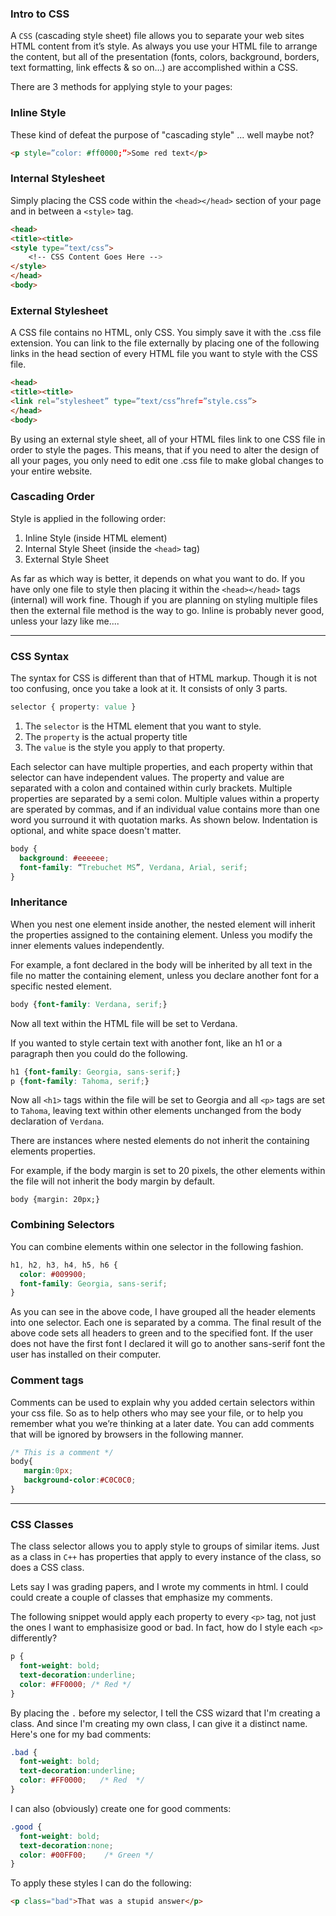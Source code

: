 ### Intro to CSS
A `CSS` (cascading style sheet) file allows you to separate your web sites HTML content from it’s style. 
As always you use your HTML file to arrange the content, but all of the presentation (fonts, colors, 
background, borders, text formatting, link effects & so on…) are accomplished within a CSS.

There are 3 methods for applying style to your pages:

### Inline Style
These kind of defeat the purpose of "cascading style" ... well maybe not?

```html
<p style=”color: #ff0000;”>Some red text</p>
```

### Internal Stylesheet
Simply placing the CSS code within the `<head></head>` section of your page and in between a `<style>` tag.

```html
<head>
<title><title>
<style type=”text/css”>
    <!-- CSS Content Goes Here -->
</style>
</head>
<body>
```

### External Stylesheet
A CSS file contains no HTML, only CSS. You simply save it with the .css file extension. You can link to the file 
externally by placing one of the following links in the head section of every HTML file you want to style with the CSS file.

```html
<head>
<title><title>
<link rel=”stylesheet” type=”text/css”href=”style.css”>
</head>
<body>
```

By using an external style sheet, all of your HTML files link to one CSS file in order to style the pages. 
This means, that if you need to alter the design of all your pages, you only need to edit one .css file to make 
global changes to your entire website.


### Cascading Order

Style is applied in the following order:

1. Inline Style (inside HTML element)
2. Internal Style Sheet (inside the `<head>` tag)
3. External Style Sheet

As far as which way is better, it depends on what you want to do. If you have only one file to style then placing it 
within the `<head></head>` tags (internal) will work fine. Though if you are planning on styling multiple files then the
external file method is the way to go. Inline is probably never good, unless your lazy like me....

-----

### CSS Syntax
The syntax for CSS is different than that of HTML markup. Though it is not too confusing, once you take a look at it. It consists of only 3 parts.

```css
selector { property: value }
```

1. The `selector` is the HTML element that you want to style. 
2. The `property` is the actual property title
3. The `value` is the style you apply to that property.

Each selector can have multiple properties, and each property within that selector can have independent values. The property and value are separated with a colon and contained within curly brackets. Multiple properties are separated by a semi colon. Multiple values within a property are sperated by commas, and if an individual value contains more than one word you surround it with quotation marks. As shown below. Indentation is optional, and white space doesn't matter.

```css
body {
  background: #eeeeee;
  font-family: “Trebuchet MS”, Verdana, Arial, serif;
}
```

### Inheritance
When you nest one element inside another, the nested element will inherit the properties assigned to the containing element. Unless you modify the inner elements values independently.

For example, a font declared in the body will be inherited by all text in the file no matter the containing element, unless you declare another font for a specific nested element.

```css
body {font-family: Verdana, serif;}
```

Now all text within the HTML file will be set to Verdana.

If you wanted to style certain text with another font, like an h1 or a paragraph then you could do the following.

```css
h1 {font-family: Georgia, sans-serif;}
p {font-family: Tahoma, serif;}
```

Now all `<h1>` tags within the file will be set to Georgia and all `<p>` tags are set to `Tahoma`, leaving text within other elements unchanged from the body declaration of `Verdana`.

There are instances where nested elements do not inherit the containing elements properties.

For example, if the body margin is set to 20 pixels, the other elements within the file will not inherit the body margin by default.

```
body {margin: 20px;}
```

### Combining Selectors
You can combine elements within one selector in the following fashion.

```css
h1, h2, h3, h4, h5, h6 {
  color: #009900;
  font-family: Georgia, sans-serif;
}
```

As you can see in the above code, I have grouped all the header elements into one selector. Each one is separated by a comma. The final result of the above code sets all headers to green and to the specified font. If the user does not have the first font I declared it will go to another sans-serif font the user has installed on their computer.


### Comment tags
Comments can be used to explain why you added certain selectors within your css file. So as to help others who may see your file, or to help you remember what you we’re thinking at a later date. You can add comments that will be ignored by browsers in the following manner.

```css
/* This is a comment */
body{
   margin:0px;
   background-color:#C0C0C0;
}
```

-----

### CSS Classes

The class selector allows you to apply style to groups of similar items. Just as a class in `C++` has properties that apply to every instance of the class, so does a CSS class.

Lets say I was grading papers, and I wrote my comments in html. I could could create a couple of classes that emphasize my comments.

The following snippet would apply each property to every `<p>` tag, not just the ones I want to emphasisize good or bad. In fact, how do I style each `<p>` differently? 

```css
p { 
  font-weight: bold;
  text-decoration:underline;
  color: #FF0000; /* Red */
}
```

By placing the `.` before my selector, I tell the CSS wizard that I'm creating a class. And since I'm creating my own class, I can give it a distinct name. Here's one for my bad comments:

```css
.bad { 
  font-weight: bold;
  text-decoration:underline;
  color: #FF0000;   /* Red  */
}
```

I can also (obviously) create one for good comments:

```css
.good { 
  font-weight: bold;
  text-decoration:none;
  color: #00FF00;    /* Green */
}
```

To apply these styles I can do the following:

```html
<p class="bad">That was a stupid answer</p>
```



